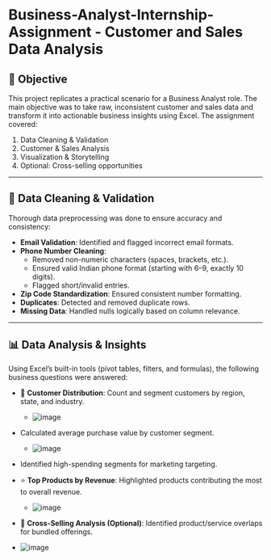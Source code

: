 # Business-Analyst-Internship-Assignment - Customer and Sales Data Analysis

## 📌 Objective

This project replicates a practical scenario for a Business Analyst role. The main objective was to take raw, inconsistent customer and sales data and transform it into actionable business insights using Excel. The assignment covered:

1. Data Cleaning & Validation  
2. Customer & Sales Analysis  
3. Visualization & Storytelling  
4. Optional: Cross-selling opportunities

---

## 🧼 Data Cleaning & Validation

Thorough data preprocessing was done to ensure accuracy and consistency:

- **Email Validation**: Identified and flagged incorrect email formats.
- **Phone Number Cleaning**:
  - Removed non-numeric characters (spaces, brackets, etc.).
  - Ensured valid Indian phone format (starting with 6–9, exactly 10 digits).
  - Flagged short/invalid entries.
- **Zip Code Standardization**: Ensured consistent number formatting.
- **Duplicates**: Detected and removed duplicate rows.
- **Missing Data**: Handled nulls logically based on column relevance.

---

## 📊 Data Analysis & Insights

Using Excel’s built-in tools (pivot tables, filters, and formulas), the following business questions were answered:

- 📍 **Customer Distribution**: Count and segment customers by region, state, and industry.

  - ![image](https://github.com/user-attachments/assets/9d2243a9-d3b6-47b1-8e51-4e3fb2f0383c)

- Calculated average purchase value by customer segment.

  - ![image](https://github.com/user-attachments/assets/8707b335-1e37-4a4a-9918-7ad020b0a164)

- Identified high-spending segments for marketing targeting.

- ⭐ **Top Products by Revenue**: Highlighted products contributing the most to overall revenue.

  - ![image](https://github.com/user-attachments/assets/7613a537-d013-43ff-bce2-44a3cd1fa1a1)

- 🤝 **Cross-Selling Analysis (Optional)**: Identified product/service overlaps for bundled offerings.

 - ![image](https://github.com/user-attachments/assets/0c81739f-dc20-4e65-9cda-84fa54677b59)






